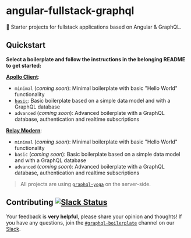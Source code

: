 # angular-fullstack-graphql

🚀 Starter projects for fullstack applications based on Angular & GraphQL.

## Quickstart

**Select a boilerplate and follow the instructions in the belonging README to get started:**

[**Apollo Client**](https://www.apollographql.com/client/):

- `minimal` (_coming soon_): Minimal boilerplate with basic "Hello World" functionality
- [`basic`](./apollo-client/basic): Basic boilerplate based on a simple data model and with a GraphQL database
- `advanced` (_coming soon_): Advanced boilerplate with a GraphQL database, authentication and realtime subscriptions

[**Relay Modern**](https://facebook.github.io/relay/):

- `minimal` (_coming soon_): Minimal boilerplate with basic "Hello World" functionality
- `basic` (_coming soon_): Basic boilerplate based on a simple data model and with a GraphQL database
- `advanced` (_coming soon_): Advanced boilerplate with a GraphQL database, authentication and realtime subscriptions

> All projects are using [`graphql-yoga`](https://github.com/graphcool/graphql-yoga/) on the server-side.

## Contributing [![Slack Status](https://slack.graph.cool/badge.svg)](https://slack.graph.cool)

Your feedback is **very helpful**, please share your opinion and thoughts! If you have any questions, join the [`#graphql-boilerplate`](https://graphcool.slack.com/messages/graphql-boilerplate) channel on our [Slack](https://graphcool.slack.com/).
